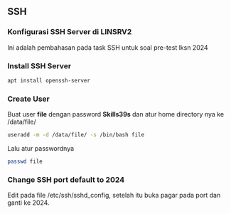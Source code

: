 ## SSH
### Konfigurasi SSH Server di LINSRV2
Ini adalah pembahasan pada task SSH untuk soal pre-test lksn 2024
### Install SSH Server
```bash
apt install openssh-server
```
### Create User
Buat user **file** dengan password **Skills39s** dan atur home directory nya ke /data/file/
```bash
useradd -m -d /data/file/ -s /bin/bash file
```
Lalu atur passwordnya
```bash
passwd file
```
### Change SSH port default to 2024
Edit pada file /etc/ssh/sshd_config, setelah itu buka pagar pada port dan ganti ke 2024.

